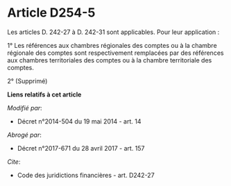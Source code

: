 # Article D254-5

Les articles D. 242-27 à D. 242-31 sont applicables. Pour leur application : 

1° Les références aux chambres régionales des comptes ou à la chambre régionale des comptes sont respectivement remplacées
par des références aux chambres territoriales des comptes ou à la chambre territoriale des comptes. 

2° (Supprimé)

**Liens relatifs à cet article**

_Modifié par_:

  - Décret n°2014-504 du 19 mai 2014 - art. 14

_Abrogé par_:

  - Décret n°2017-671 du 28 avril 2017 - art. 157

_Cite_:

  - Code des juridictions financières - art. D242-27
